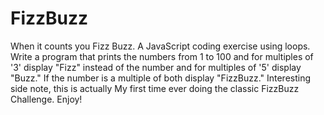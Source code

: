 # FizzBuzz
When it counts you Fizz Buzz. A JavaScript coding exercise using loops. Write a program that prints the numbers from 1 to 100 and for multiples of '3' display "Fizz" instead of the number and for multiples of '5' display "Buzz." If the number is a multiple of both display "FizzBuzz." Interesting side note, this is actually My first time ever doing the classic FizzBuzz Challenge. Enjoy!
